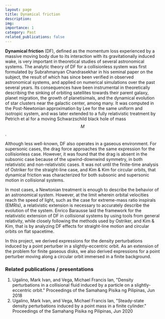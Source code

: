 ```yaml
---
layout: page
title: Dynamical friction
description:
img:
importance: 1
category: Past
related_publications: false
---
```


**Dynamical friction** (DF), defined as the momentum loss experienced by a massive moving body due to its interaction with its gravitationally induced wake, is very important in theoretical studies of several astronomical systems. The analytic theory of DF for a collisionless system was first formulated by Subrahmanyan Chandrasekhar in his seminal paper on the subject, the result of which has since been verified in observed astronomical systems, and applied on numerical simulations over the past several years. Its consequences have been instrumental in theoretically describing the sinking of orbiting satellites towards their parent galaxy, planet migration, the growth of planetisimals, and the dynamical evolution of star clusters near the galactic center, among many. It was computed in the Post-Newtonian approximation by Lee for the same uniform and isotropic system, and was later extended to a fully relativistic treatment by Petrich et al for a moving Schwarzschild black hole of mass $$M$$. 

Although less well-known, DF also operates in a gaseous environment. For supersonic cases, the drag force approaches the same expression for the collisionless case. However, it was found that the drag is absent in the subsonic case because of the upwind-downwind symmetry, in both relativistic and non-relativistic cases. It was not until the finite-time analysis of Ostriker for the straight-line case, and Kim & Kim for circular orbits, that dynamical friction was characterized for both subsonic and supersonic motion in collisional systems.

In most cases, a Newtonian treatment is enough to describe the behavior of an astronomical system. However, at the limit wherein orbital velocities reach the speed of light, such as the case for extreme-mass ratio inspirals (EMRIs), a relativistic extension is necessary to accurately describe the evolution of the system. Enrico Barausse laid the framework for the relativistic extension of DF in collisional systems by using tools from general relativity, while closely following the methods used by Ostriker, and Kim & Kim, that is by analyzing DF effects for straight-line motion and circular orbits on flat spacetime.

In this project, we derived expressions for the density perturbations induced by a point perturber in a slightly-eccentric orbit. As an extension of the problem for finite gaseous disks, we also derived expressions for a point perturber moving along a circular orbit immersed in a finite background. 

### Related publications / presentations
1. Ugalino, Mark Ivan, and Vega, Michael Francis Ian, "Density perturbations in a collisional fluid induced by a particle on a slightly-eccentric orbit." Proceedings of the Samahang Pisika ng Pilipinas, Jun 2018
2. Ugalino, Mark Ivan, and Vega, Michael Francis Ian, "Steady-state density perturbations induced by a point mass in a finite cylinder." Proceedings of the Samahang Pisika ng Pilipinas, Jun 2020
